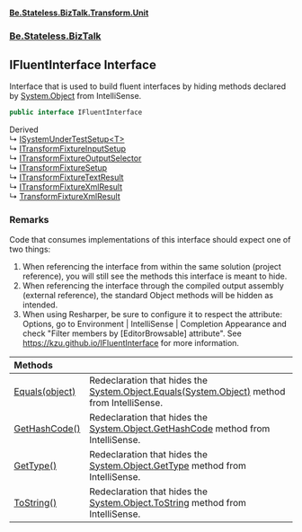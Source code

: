 #### [Be.Stateless.BizTalk.Transform.Unit](README.md 'README')
### [Be.Stateless.BizTalk](Be.Stateless.BizTalk.md 'Be.Stateless.BizTalk')

## IFluentInterface Interface

Interface that is used to build fluent interfaces by hiding methods declared by [System.Object](https://docs.microsoft.com/en-us/dotnet/api/System.Object 'System.Object') from IntelliSense.

```csharp
public interface IFluentInterface
```

Derived  
&#8627; [ISystemUnderTestSetup&lt;T&gt;](ISystemUnderTestSetup_T_.md 'Be.Stateless.BizTalk.Unit.ISystemUnderTestSetup<T>')  
&#8627; [ITransformFixtureInputSetup](ITransformFixtureInputSetup.md 'Be.Stateless.BizTalk.Unit.Transform.ITransformFixtureInputSetup')  
&#8627; [ITransformFixtureOutputSelector](ITransformFixtureOutputSelector.md 'Be.Stateless.BizTalk.Unit.Transform.ITransformFixtureOutputSelector')  
&#8627; [ITransformFixtureSetup](ITransformFixtureSetup.md 'Be.Stateless.BizTalk.Unit.Transform.ITransformFixtureSetup')  
&#8627; [ITransformFixtureTextResult](ITransformFixtureTextResult.md 'Be.Stateless.BizTalk.Unit.Transform.ITransformFixtureTextResult')  
&#8627; [ITransformFixtureXmlResult](ITransformFixtureXmlResult.md 'Be.Stateless.BizTalk.Unit.Transform.ITransformFixtureXmlResult')  
&#8627; [TransformFixtureXmlResult](TransformFixtureXmlResult.md 'Be.Stateless.BizTalk.Unit.Transform.TransformFixtureXmlResult')

### Remarks
Code that consumes implementations of this interface should expect one of two things:
1. When referencing the interface from within the same solution (project reference), you will still see the methods this interface is meant to hide.
2. When referencing the interface through the compiled output assembly (external reference), the standard Object methods will be hidden as intended.
3. When using Resharper, be sure to configure it to respect the attribute: Options, go to Environment | IntelliSense | Completion Appearance and check "Filter members by [EditorBrowsable] attribute".
See https://kzu.github.io/IFluentInterface for more information.

| Methods | |
| :--- | :--- |
| [Equals(object)](IFluentInterface.Equals(object).md 'Be.Stateless.BizTalk.IFluentInterface.Equals(object)') | Redeclaration that hides the [System.Object.Equals(System.Object)](https://docs.microsoft.com/en-us/dotnet/api/System.Object.Equals#System_Object_Equals_System_Object_ 'System.Object.Equals(System.Object)') method from IntelliSense. |
| [GetHashCode()](IFluentInterface.GetHashCode().md 'Be.Stateless.BizTalk.IFluentInterface.GetHashCode()') | Redeclaration that hides the [System.Object.GetHashCode](https://docs.microsoft.com/en-us/dotnet/api/System.Object.GetHashCode 'System.Object.GetHashCode') method from IntelliSense. |
| [GetType()](IFluentInterface.GetType().md 'Be.Stateless.BizTalk.IFluentInterface.GetType()') | Redeclaration that hides the [System.Object.GetType](https://docs.microsoft.com/en-us/dotnet/api/System.Object.GetType 'System.Object.GetType') method from IntelliSense. |
| [ToString()](IFluentInterface.ToString().md 'Be.Stateless.BizTalk.IFluentInterface.ToString()') | Redeclaration that hides the [System.Object.ToString](https://docs.microsoft.com/en-us/dotnet/api/System.Object.ToString 'System.Object.ToString') method from IntelliSense. |
